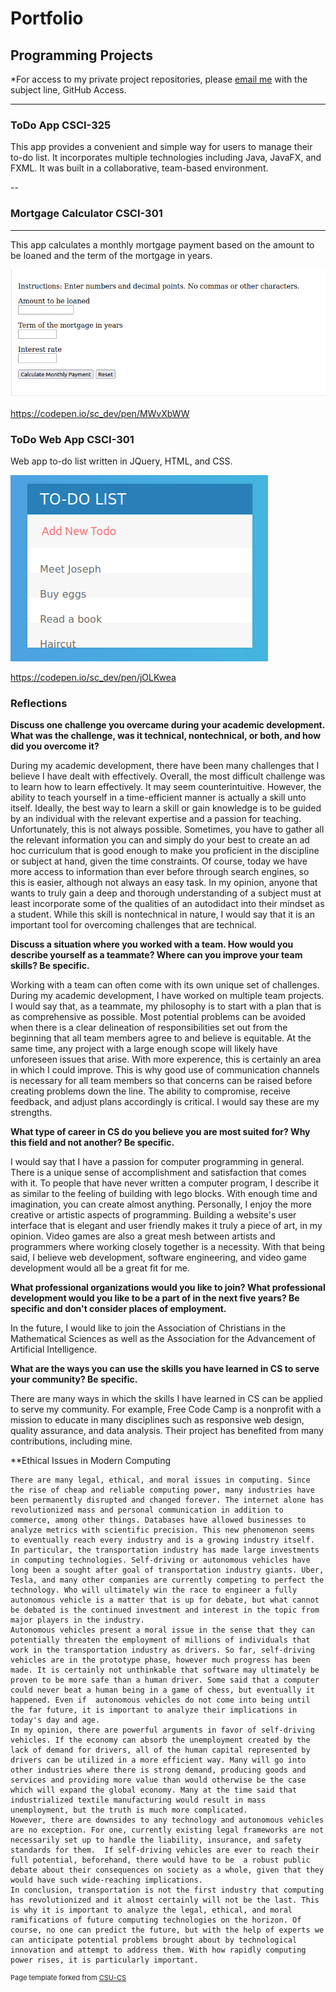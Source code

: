 Portfolio
=========

Programming Projects
--------------------

*For access to my private project repositories, please [email me](mailto:kcholmes@csustudent.net) with the subject line, GitHub Access.

---
### ToDo App CSCI-325

This app provides a convenient and simple way for users to manage their to-do list. It incorporates multiple technologies including Java, JavaFX, and FXML. It was built in a collaborative, team-based environment.

--
### Mortgage Calculator CSCI-301
---

This app calculates a monthly mortgage payment based on the amount to be loaned and the term of the mortgage in years.

![App screenshot](images/MortgageCalcApp.png)

https://codepen.io/sc_dev/pen/MWvXbWW

### ToDo Web App CSCI-301

Web app to-do list written in JQuery, HTML, and CSS.

![App screenshot](images/ToDoApp1.png)

https://codepen.io/sc_dev/pen/jOLKwea

### Reflections

**Discuss one challenge you overcame during your academic development. What was the challenge, was it technical, nontechnical, or both, and how did you overcome it?**

During my academic development, there have been many challenges that I believe I have dealt with effectively. Overall, the most difficult challenge was to learn how to learn effectively. It may seem counterintuitive. However, the ability to teach yourself in a time-efficient manner is actually a skill unto itself. Ideally, the best way to learn a skill or gain knowledge is to be guided by an individual with the relevant expertise and a passion for teaching. Unfortunately, this is not always possible. Sometimes, you have to gather all the relevant information you can and simply do your best to create an ad hoc curriculum that is good enough to make you proficient in the discipline or subject at hand, given the time constraints. Of course, today we have more access to information than ever before through search engines, so this is easier, although not always an easy task. In my opinion, anyone that wants to truly gain a deep and thorough understanding of a subject must at least incorporate some of the qualities of an autodidact into their mindset as a student. While this skill is nontechnical in nature, I would say that it is an important tool for overcoming challenges that are technical.

**Discuss a situation where you worked with a team. How would you describe yourself as a teammate? Where can you improve your team skills? Be specific.**

Working with a team can often come with its own unique set of challenges. During my academic development, I have worked on multiple team projects. I would say that, as a teammate, my philosophy is to start with a plan that is as comprehensive as possible. Most potential problems can be avoided when there is a clear delineation of responsibilities set out from the beginning that all team members agree to and believe is equitable. At the same time, any project with a large enough scope will likely have unforeseen issues that arise. With more experence, this is certainly an area in which I could improve. This is why good use of communication channels is necessary for all team members so that concerns can be raised before creating problems down the line. The ability to compromise, receive feedback, and adjust plans accordingly is critical. I would say these are my strengths. 

**What type of career in CS do you believe you are most suited for? Why this field and not another? Be specific.**

I would say that I have a passion for computer programming in general. There is a unique sense of accomplishment and satisfaction that comes with it. To people that have never written a computer program, I describe it as similar to the feeling of building with lego blocks. With enough time and imagination, you can create almost anything. Personally, I enjoy the more creative or artistic aspects of programming. Building a website's user interface that is elegant and user friendly makes it truly a piece of art, in my opinion. Video games are also a great mesh between artists and programmers where working closely together is a necessity. With that being said, I believe web development, software engineering, and video game development would all be a great fit for me. 

**What professional organizations would you like to join? What professional development would you like to be a part of in the next five years? Be specific and don't consider places of employment.**

In the future, I would like to join the Association of Christians in the Mathematical Sciences as well as the Association for the Advancement of Artificial Intelligence.

**What are the ways you can use the skills you have learned in CS to serve your community? Be specific.**

There are many ways in which the skills I have learned in CS can be applied to serve my community. For example, Free Code Camp is a nonprofit with a mission to educate in many disciplines such as responsive web design, quality assurance, and data analysis. Their project has benefited from many contributions, including mine.

**Ethical Issues in Modern Computing

	There are many legal, ethical, and moral issues in computing. Since the rise of cheap and reliable computing power, many industries have been permanently disrupted and changed forever. The internet alone has revolutionized mass and personal communication in addition to commerce, among other things. Databases have allowed businesses to analyze metrics with scientific precision. This new phenomenon seems to eventually reach every industry and is a growing industry itself.
	In particular, the transportation industry has made large investments in computing technologies. Self-driving or autonomous vehicles have long been a sought after goal of transportation industry giants. Uber, Tesla, and many other companies are currently competing to perfect the technology. Who will ultimately win the race to engineer a fully autonomous vehicle is a matter that is up for debate, but what cannot be debated is the continued investment and interest in the topic from major players in the industry.
	Autonomous vehicles present a moral issue in the sense that they can potentially threaten the employment of millions of individuals that work in the transportation industry as drivers. So far, self-driving vehicles are in the prototype phase, however much progress has been made. It is certainly not unthinkable that software may ultimately be proven to be more safe than a human driver. Some said that a computer could never beat a human being in a game of chess, but eventually it happened. Even if  autonomous vehicles do not come into being until the far future, it is important to analyze their implications in today's day and age.
	In my opinion, there are powerful arguments in favor of self-driving vehicles. If the economy can absorb the unemployment created by the lack of demand for drivers, all of the human capital represented by drivers can be utilized in a more efficient way. Many will go into other industries where there is strong demand, producing goods and services and providing more value than would otherwise be the case which will expand the global economy. Many at the time said that industrialized textile manufacturing would result in mass unemployment, but the truth is much more complicated. 
	However, there are downsides to any technology and autonomous vehicles are no exception. For one, currently existing legal frameworks are not necessarily set up to handle the liability, insurance, and safety standards for them.  If self-driving vehicles are ever to reach their full potential, beforehand, there would have to be  a robust public debate about their consequences on society as a whole, given that they would have such wide-reaching implications.
	In conclusion, transportation is not the first industry that computing has revolutionized and it almost certainly will not be the last. This is why it is important to analyze the legal, ethical, and moral ramifications of future computing technologies on the horizon. Of course, no one can predict the future, but with the help of experts we can anticipate potential problems brought about by technological innovation and attempt to address them. With how rapidly computing power rises, it is particularly important.
	

<p style="font-size:11px">Page template forked from <a href="https://github.com/csu-cs/csci-portfolio">CSU-CS</a></p>
<!-- Remove above link if you don't want to attributive -->
